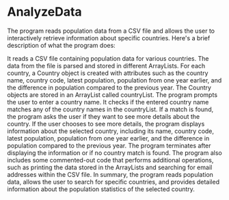 # AnalyzeData

The program reads population data from a CSV file and allows the user to interactively retrieve information about specific countries. 
Here's a brief description of what the program does:

It reads a CSV file containing population data for various countries.
The data from the file is parsed and stored in different ArrayLists.
For each country, a Country object is created with attributes such as the country name, country code, latest population, population from one year earlier, and the difference in population compared to the previous year.
The Country objects are stored in an ArrayList called countryList.
The program prompts the user to enter a country name.
It checks if the entered country name matches any of the country names in the countryList.
If a match is found, the program asks the user if they want to see more details about the country.
If the user chooses to see more details, the program displays information about the selected country, including its name, country code, latest population, population from one year earlier, and the difference in population compared to the previous year.
The program terminates after displaying the information or if no country match is found.
The program also includes some commented-out code that performs additional operations, such as printing the data stored in the ArrayLists and searching for email addresses within the CSV file.
In summary, the program reads population data, allows the user to search for specific countries, and provides detailed information about the population statistics of the selected country.
